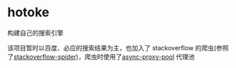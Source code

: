 # hotoke
构建自己的搜索引擎

该项目暂时以百度、必应的搜索结果为主，也加入了 stackoverflow 的爬虫(参照了[stackoverflow-spider](https://github.com/chenjiandongx/stackoverflow-spider))，爬虫时使用了[async-proxy-pool](https://github.com/chenjiandongx/async-proxy-pool) 代理池